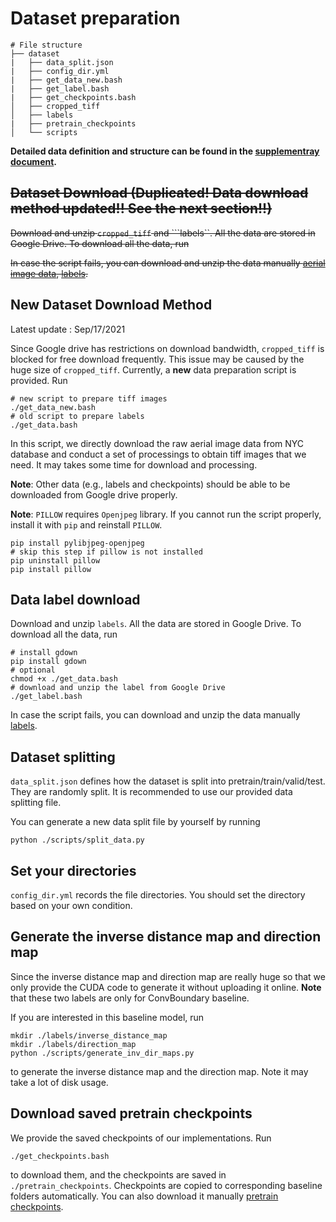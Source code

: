 # Dataset preparation
```
# File structure
├── dataset
|   ├── data_split.json
|   ├── config_dir.yml
|   ├── get_data_new.bash
|   ├── get_label.bash
|   ├── get_checkpoints.bash
│   ├── cropped_tiff
│   ├── labels
|   ├── pretrain_checkpoints
│   └── scripts
```

**Detailed data definition and structure can be found in the [supplementray document](./topoboundary_supplementary.pdf).**

## ~~Dataset Download (Duplicated! Data download method updated!! See the next section!!)~~
~~Download and unzip ```cropped_tiff``` and ```labels``. All the data are stored in Google Drive. To download all the data, run~~
<!-- ```
# install gdown
pip install gdown
# optional 
chmod +x ./get_data.bash
# download and unzip the data from Google Drive
./get_data.bash
``` -->
~~In case the script fails, you can download and unzip the data manually [aerial image data](https://drive.google.com/file/d/1xasG1LEeBuB-MmdiMGaX1jgZN8ThW3Jd/view?usp=sharing), [labels](https://drive.google.com/file/d/1XoAjhkwbO6IaYURikrKteA17NVlLoyf8/view?usp=sharing).~~

## New Dataset Download Method 
Latest update : Sep/17/2021

Since Google drive has restrictions on download bandwidth, ```cropped_tiff``` is blocked for free download frequently. This issue may be caused by the huge size of ```cropped_tiff```. Currently, a **new** data preparation script is provided. Run 
```
# new script to prepare tiff images
./get_data_new.bash
# old script to prepare labels
./get_data.bash
```
In this script, we directly download the raw aerial image data from NYC database and conduct a set of processings to obtain tiff images that we need. It may takes some time for download and processing.
<!-- The script should be able to work properly, but it has not been fully verified at this stage. Report bugs in issue if necessary. Our team will try our best to fix them. More test will be conducted in the future. -->

**Note**: Other data (e.g., labels and checkpoints) should be able to be downloaded from Google drive properly.

**Note**: ```PILLOW``` requires ```Openjpeg``` library. If you cannot run the script properly, install it with ```pip``` and reinstall ```PILLOW```.
```
pip install pylibjpeg-openjpeg
# skip this step if pillow is not installed
pip uninstall pillow
pip install pillow
```
## Data label download
Download and unzip ```labels```. All the data are stored in Google Drive. To download all the data, run
```
# install gdown
pip install gdown
# optional 
chmod +x ./get_data.bash
# download and unzip the label from Google Drive
./get_label.bash
```
In case the script fails, you can download and unzip the data manually [labels](https://drive.google.com/file/d/1XoAjhkwbO6IaYURikrKteA17NVlLoyf8/view?usp=sharing).

## Dataset splitting
 ```data_split.json``` defines how the dataset is split into pretrain/train/valid/test. They are randomly split. It is recommended to use our provided data splitting file.
 
You can generate a new data split file by yourself by running
```
python ./scripts/split_data.py
```


## Set your directories
```config_dir.yml``` records the file directories. You should set the directory based on your own condition.

## Generate the inverse distance map and direction map
Since the inverse distance map and direction map are really huge so that we only provide the CUDA code to generate it without uploading it online. **Note** that these two labels are only for ConvBoundary baseline. 

If you are interested in this baseline model, run 
```
mkdir ./labels/inverse_distance_map
mkdir ./labels/direction_map
python ./scripts/generate_inv_dir_maps.py
```
to generate the inverse distance map and the direction map. Note it may take a lot of disk usage.

## Download saved pretrain checkpoints
We provide the saved checkpoints of our implementations. Run 
```
./get_checkpoints.bash
```
to download them, and the checkpoints are saved in ```./pretrain_checkpoints```. Checkpoints are copied to corresponding baseline folders automatically. You can also download it manually [pretrain checkpoints](https://drive.google.com/file/d/1OT8Vrj1QiT7zFgu-D4ZcN4dRR62U31CL/view?usp=sharing).